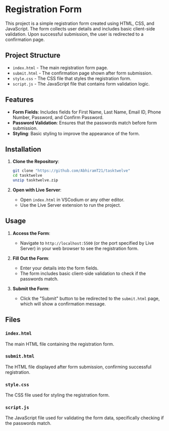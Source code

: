# Registration Form

This project is a simple registration form created using HTML, CSS, and JavaScript. The form collects user details and includes basic client-side validation. Upon successful submission, the user is redirected to a confirmation page.

## Project Structure

- `index.html` - The main registration form page.
- `submit.html` - The confirmation page shown after form submission.
- `style.css` - The CSS file that styles the registration form.
- `script.js` - The JavaScript file that contains form validation logic.

## Features

- **Form Fields**: Includes fields for First Name, Last Name, Email ID, Phone Number, Password, and Confirm Password.
- **Password Validation**: Ensures that the passwords match before form submission.
- **Styling**: Basic styling to improve the appearance of the form.

## Installation

1. **Clone the Repository**:
   ```bash
   git clone "https://github.com/AbhiramT21/tasktwelve"
   cd tasktwelve
   unzip tasktwelve.zip
   ```

2. **Open with Live Server**:
   - Open `index.html` in VSCodium or any other editor.
   - Use the Live Server extension to run the project.

## Usage

1. **Access the Form**:
   - Navigate to `http://localhost:5500` (or the port specified by Live Server) in your web browser to see the registration form.

2. **Fill Out the Form**:
   - Enter your details into the form fields.
   - The form includes basic client-side validation to check if the passwords match.

3. **Submit the Form**:
   - Click the "Submit" button to be redirected to the `submit.html` page, which will show a confirmation message.

## Files

### `index.html`
The main HTML file containing the registration form.

### `submit.html`
The HTML file displayed after form submission, confirming successful registration.

### `style.css`
The CSS file used for styling the registration form.

### `script.js`
The JavaScript file used for validating the form data, specifically checking if the passwords match.

